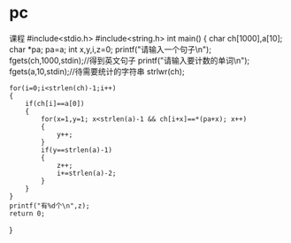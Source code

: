 # pc
课程
#include<stdio.h>
#include<string.h>
int main()
{
	char ch[1000],a[10];
	char *pa;
	pa=a;
	int x,y,i,z=0;
	printf("请输入一个句子\n");
	fgets(ch,1000,stdin);//得到英文句子 
	printf("请输入要计数的单词\n");
	fgets(a,10,stdin);//待需要统计的字符串 
	strlwr(ch);
	
	for(i=0;i<strlen(ch)-1;i++) 
	{
		if(ch[i]==a[0])
		{
			for(x=1,y=1; x<strlen(a)-1 && ch[i+x]==*(pa+x); x++)
			{
				y++;
			}
			if(y==strlen(a)-1)
			{
				z++;
				i+=strlen(a)-2; 
			}
		}
	}
	printf("有%d个\n",z);
	return 0;
}
